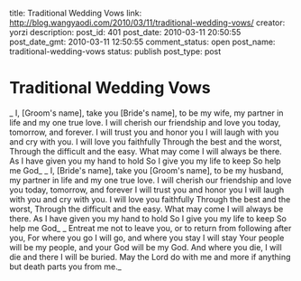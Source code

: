 title: Traditional Wedding Vows
link: http://blog.wangyaodi.com/2010/03/11/traditional-wedding-vows/
creator: yorzi
description: 
post_id: 401
post_date: 2010-03-11 20:50:55
post_date_gmt: 2010-03-11 12:50:55
comment_status: open
post_name: traditional-wedding-vows
status: publish
post_type: post

# Traditional Wedding Vows

_ I, [Groom's name], take you [Bride's name], to be my wife, my partner in life and my one true love. I will cherish our friendship and love you today, tomorrow, and forever. I will trust you and honor you I will laugh with you and cry with you. I will love you faithfully Through the best and the worst, Through the difficult and the easy. What may come I will always be there. As I have given you my hand to hold So I give you my life to keep So help me God_ _ I, [Bride's name], take you [Groom's name], to be my husband, my partner in life and my one true love. I will cherish our friendship and love you today, tomorrow, and forever I will trust you and honor you I will laugh with you and cry with you. I will love you faithfully Through the best and the worst, Through the difficult and the easy. What may come I will always be there. As I have given you my hand to hold So I give you my life to keep So help me God_ _ Entreat me not to leave you, or to return from following after you, For where you go I will go, and where you stay I will stay Your people will be my people, and your God will be my God. And where you die, I will die and there I will be buried. May the Lord do with me and more if anything but death parts you from me._